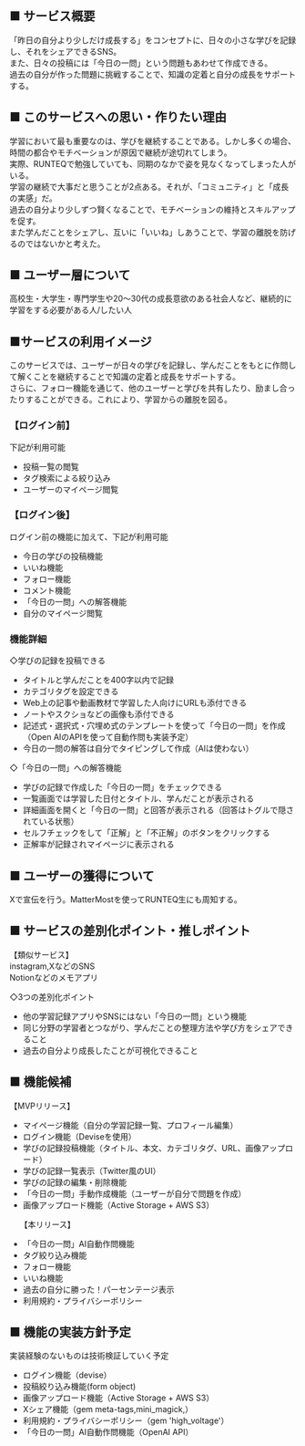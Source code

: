 ## ■ サービス概要
「昨日の自分より少しだけ成長する」をコンセプトに、日々の小さな学びを記録し、それをシェアできるSNS。<br>
また、日々の投稿には「今日の一問」という問題もあわせて作成できる。<br>
過去の自分が作った問題に挑戦することで、知識の定着と自分の成長をサポートする。

## ■ このサービスへの思い・作りたい理由
学習において最も重要なのは、学びを継続することである。しかし多くの場合、時間の都合やモチベーションが原因で継続が途切れてしまう。<br>
実際、RUNTEQで勉強していても、同期のなかで姿を見なくなってしまった人がいる。<br>
学習の継続で大事だと思うことが2点ある。それが、「コミュニティ」と「成長の実感」だ。<br>
過去の自分より少しずつ賢くなることで、モチベーションの維持とスキルアップを促す。<br>
また学んだことをシェアし、互いに「いいね」しあうことで、学習の離脱を防げるのではないかと考えた。

## ■ ユーザー層について
高校生・大学生・専門学生や20〜30代の成長意欲のある社会人など、継続的に学習をする必要がある人/したい人

## ■サービスの利用イメージ
このサービスでは、ユーザーが日々の学びを記録し、学んだことをもとに作問して解くことを継続することで知識の定着と成長をサポートする。<br>
さらに、フォロー機能を通じて、他のユーザーと学びを共有したり、励まし合ったりすることができる。これにより、学習からの離脱を図る。<br>
### 【ログイン前】
下記が利用可能
<ul>
  <li>投稿一覧の閲覧</li>
  <li>タグ検索による絞り込み</li>
  <li>ユーザーのマイページ閲覧</li>
</ul>

### 【ログイン後】
ログイン前の機能に加えて、下記が利用可能
<ul>
  <li>今日の学びの投稿機能</li>
  <li>いいね機能</li>
  <li>フォロー機能</li>
  <li>コメント機能</li>
  <li>「今日の一問」への解答機能</li>
  <li>自分のマイページ閲覧</li>
</ul>

### 機能詳細
◇学びの記録を投稿できる
<ul>
  <li>タイトルと学んだことを400字以内で記録</li>
  <li>カテゴリタグを設定できる</li>
  <li>Web上の記事や動画教材で学習した人向けにURLも添付できる</li>
  <li>ノートやスクショなどの画像も添付できる</li>
  <li>記述式・選択式・穴埋め式のテンプレートを使って「今日の一問」を作成（Open AIのAPIを使って自動作問も実装予定）</li>
  <li>今日の一問の解答は自分でタイピングして作成（AIは使わない）</li>
</ul>

◇「今日の一問」への解答機能
<ul>
  <li>学びの記録で作成した「今日の一問」をチェックできる</li>
  <li>一覧画面では学習した日付とタイトル、学んだことが表示される</li>
  <li>詳細画面を開くと「今日の一問」と回答が表示される（回答はトグルで隠されている状態）</li>
  <li>セルフチェックをして「正解」と「不正解」のボタンをクリックする</li>
  <li>正解率が記録されマイページに表示される</li>
</ul>

## ■ ユーザーの獲得について
Xで宣伝を行う。MatterMostを使ってRUNTEQ生にも周知する。

## ■ サービスの差別化ポイント・推しポイント
  【類似サービス】  
instagram,XなどのSNS  
Notionなどのメモアプリ

◇3つの差別化ポイント
<ul>
  <li>他の学習記録アプリやSNSにはない「今日の一問」という機能</li>
  <li>同じ分野の学習者とつながり、学んだことの整理方法や学び方をシェアできること</li>
  <li>過去の自分より成長したことが可視化できること</li>
</ul>

## ■ 機能候補　
【MVPリリース】
<ul>
  <li>マイページ機能（自分の学習記録一覧、プロフィール編集）</li>
  <li>ログイン機能（Deviseを使用）</li>
  <li>学びの記録投稿機能（タイトル、本文、カテゴリタグ、URL、画像アップロード）</li>
  <li>学びの記録一覧表示（Twitter風のUI）</li>
  <li>学びの記録の編集・削除機能</li>
  <li>「今日の一問」手動作成機能（ユーザーが自分で問題を作成）</li>
  <li>画像アップロード機能（Active Storage + AWS S3）</li>
</ul>
　  
【本リリース】
<ul>
  <li>「今日の一問」AI自動作問機能</li>
  <li>タグ絞り込み機能</li>
  <li>フォロー機能</li>
  <li>いいね機能</li>
  <li>過去の自分に勝った！パーセンテージ表示</li>
  <li>利用規約・プライバシーポリシー</li>
</ul>
  
## ■ 機能の実装方針予定
実装経験のないものは技術検証していく予定
<ul>
  <li>ログイン機能（devise）</li>
  <li>投稿絞り込み機能(form object)</li>
  <li>画像アップロード機能（Active Storage + AWS S3）</li>
  <li>Xシェア機能（gem meta-tags,mini_magick,）</li>
  <li>利用規約・プライバシーポリシー（gem 'high_voltage'）</li>
  <li>「今日の一問」AI自動作問機能（OpenAI API）</li>
</ul>